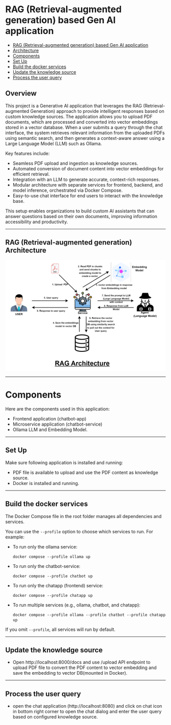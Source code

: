 # RAG (Retrieval-augmented generation) based Gen AI application

- [RAG (Retrieval-augmented generation) based Gen AI application](#rag-retrieval-augmented-generation-based-gen-ai-application)
- [Architecture](#rag-retrieval-augmented-generation-architecture)
- [Components](#components)
- [Set Up](#set-up)
- [Build the docker services](#build-the-docker-services)
- [Update the knowledge source](#update-the-knowledge-source)
- [Process the user query](#process-the-user-query)


## Overview
This project is a Generative AI application that leverages the RAG (Retrieval-augmented Generation) approach to provide intelligent responses based on custom knowledge sources. The application allows you to upload PDF documents, which are processed and converted into vector embeddings stored in a vector database. When a user submits a query through the chat interface, the system retrieves relevant information from the uploaded PDFs using semantic search, and then generates a context-aware answer using a Large Language Model (LLM) such as Ollama.

Key features include:
- Seamless PDF upload and ingestion as knowledge sources.
- Automated conversion of document content into vector embeddings for efficient retrieval.
- Integration with an LLM to generate accurate, context-rich responses.
- Modular architecture with separate services for frontend, backend, and model inference, orchestrated via Docker Compose.
- Easy-to-use chat interface for end users to interact with the knowledge base.

This setup enables organizations to build custom AI assistants that can answer questions based on their own documents, improving information accessibility and productivity.

---

## RAG (Retrieval-augmented generation) Architecture

![RAG (Retrieval-augmented generation) Architecture](RAG%20Architecture.png)

---

# Components

Here are the components used in this application:

- Frontend application (chatbot-app)
- Microservice application (chatbot-service)
- Ollama LLM and Embedding Model. 

---

## Set Up

Make sure following application is installed and running:

- PDF file is available to upload and use the PDF content as knowledge source.
- Docker is installed and running.

---

## Build the docker services

The Docker Compose file in the root folder manages all dependencies and services.

You can use the `--profile` option to choose which services to run. For example:

- To run only the ollama service:
    ```
    docker compose --profile ollama up
    ```

- To run only the chatbot-service:
    ```
    docker compose --profile chatbot up
    ```

- To run only the chatapp (frontend) service:
    ```
    docker compose --profile chatapp up
    ```

- To run multiple services (e.g., ollama, chatbot, and chatapp):
    ```
    docker compose --profile ollama --profile chatbot --profile chatapp up
    ```

If you omit `--profile`, all services will run by default.

---

## Update the knowledge source

- Open http://localhost:8000/docs and use /upload API endpoint to upload PDF file to convert the PDF content to vector embedding and save the embedding to vector DB(mounted in Docker).

---

## Process the user query

- open the chat application (http://localhost:8080) and click on chat icon in bottom right corner to open the chat dialog and enter the user query based on configured knowledge source.
